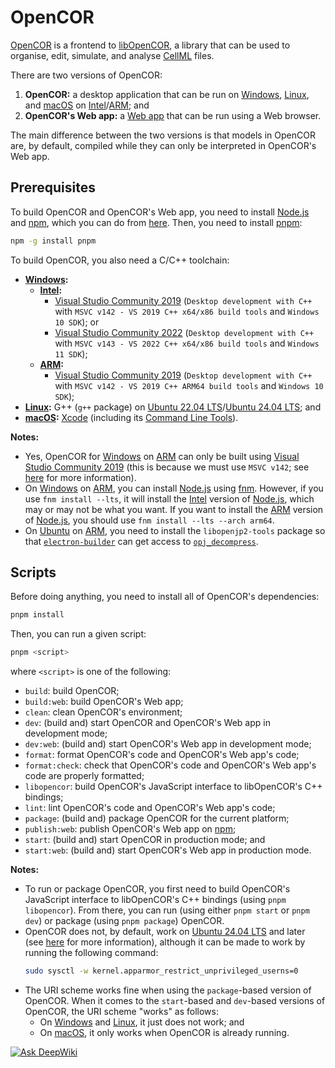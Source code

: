 # OpenCOR

[OpenCOR](https://opencor.ws/) is a frontend to [libOpenCOR](https://opencor.ws/libopencor/), a library that can be used to organise, edit, simulate, and analyse [CellML](https://cellml.org/) files.

There are two versions of OpenCOR:

1. **OpenCOR:** a desktop application that can be run on [Windows](https://en.wikipedia.org/wiki/Microsoft_Windows), [Linux](https://en.wikipedia.org/wiki/Linux), and [macOS](https://en.wikipedia.org/wiki/MacOS) on [Intel](https://en.wikipedia.org/wiki/List_of_Intel_processors)/[ARM](https://en.wikipedia.org/wiki/ARM_architecture_family); and
2. **OpenCOR's Web app:** a [Web app](https://en.wikipedia.org/wiki/Web_application) that can be run using a Web browser.

The main difference between the two versions is that models in OpenCOR are, by default, compiled while they can only be interpreted in OpenCOR's Web app.

## Prerequisites

To build OpenCOR and OpenCOR's Web app, you need to install [Node.js](https://nodejs.org/) and [npm](https://npmjs.com/), which you can do from [here](https://nodejs.org/en/download/package-manager). Then, you need to install [pnpm](https://pnpm.io/):

```bash
npm -g install pnpm
```

To build OpenCOR, you also need a C/C++ toolchain:

- **[Windows](https://en.wikipedia.org/wiki/Microsoft_Windows):**
  - **[Intel](https://en.wikipedia.org/wiki/List_of_Intel_processors):**
    - [Visual Studio Community 2019](https://apps.microsoft.com/detail/xp8cdjnzkfm06w) (`Desktop development with C++` with `MSVC v142 - VS 2019 C++ x64/x86 build tools` and `Windows 10 SDK`); or
    - [Visual Studio Community 2022](https://apps.microsoft.com/detail/xpdcfjdklzjlp8) (`Desktop development with C++` with `MSVC v143 - VS 2022 C++ x64/x86 build tools` and `Windows 11 SDK`);
  - **[ARM](https://en.wikipedia.org/wiki/ARM_architecture_family):**
    - [Visual Studio Community 2019](https://apps.microsoft.com/detail/xp8cdjnzkfm06w) (`Desktop development with C++` with `MSVC v142 - VS 2019 C++ ARM64 build tools` and `Windows 10 SDK`);
- **[Linux](https://en.wikipedia.org/wiki/Linux):** G++ (`g++` package) on [Ubuntu 22.04 LTS](https://en.wikipedia.org/wiki/Ubuntu_version_history#2204)/[Ubuntu 24.04 LTS](https://en.wikipedia.org/wiki/Ubuntu_version_history#2404); and
- **[macOS](https://en.wikipedia.org/wiki/MacOS):** [Xcode](https://developer.apple.com/xcode/) (including its [Command Line Tools](https://developer.apple.com/downloads/?q=Command%20Line%20Tools)).

**Notes:**

- Yes, OpenCOR for [Windows](https://en.wikipedia.org/wiki/Microsoft_Windows) on [ARM](https://en.wikipedia.org/wiki/ARM_architecture_family) can only be built using [Visual Studio Community 2019](https://apps.microsoft.com/detail/xp8cdjnzkfm06w) (this is because we must use `MSVC v142`; see [here](https://www.electronjs.org/docs/latest/tutorial/windows-arm#native-modules) for more information).
- On [Windows](https://en.wikipedia.org/wiki/Microsoft_Windows) on [ARM](https://en.wikipedia.org/wiki/ARM_architecture_family), you can install [Node.js](https://nodejs.org/) using [fnm](https://github.com/Schniz/fnm). However, if you use `fnm install --lts`, it will install the [Intel](https://en.wikipedia.org/wiki/List_of_Intel_processors) version of [Node.js](https://nodejs.org/), which may or may not be what you want. If you want to install the [ARM](https://en.wikipedia.org/wiki/ARM_architecture_family) version of [Node.js](https://nodejs.org/), you should use `fnm install --lts --arch arm64`.
- On [Ubuntu](https://en.wikipedia.org/wiki/Ubuntu) on [ARM](https://en.wikipedia.org/wiki/ARM_architecture_family), you need to install the `libopenjp2-tools` package so that [`electron-builder`](https://www.electron.build/) can get access to [`opj_decompress`](https://manpages.ubuntu.com/manpages/man1/opj_decompress.1.html).

## Scripts

Before doing anything, you need to install all of OpenCOR's dependencies:

```bash
pnpm install
```

Then, you can run a given script:

```bash
pnpm <script>
```

where `<script>` is one of the following:

- `build`: build OpenCOR;
- `build:web`: build OpenCOR's Web app;
- `clean`: clean OpenCOR's environment;
- `dev`: (build and) start OpenCOR and OpenCOR's Web app in development mode;
- `dev:web`: (build and) start OpenCOR's Web app in development mode;
- `format`: format OpenCOR's code and OpenCOR's Web app's code;
- `format:check`: check that OpenCOR's code and OpenCOR's Web app's code are properly formatted;
- `libopencor`: build OpenCOR's JavaScript interface to libOpenCOR's C++ bindings;
- `lint`: lint OpenCOR's code and OpenCOR's Web app's code;
- `package`: (build and) package OpenCOR for the current platform;
- `publish:web`: publish OpenCOR's Web app on [npm](https://npmjs.com/);
- `start`: (build and) start OpenCOR in production mode; and
- `start:web`: (build and) start OpenCOR's Web app in production mode.

**Notes:**

- To run or package OpenCOR, you first need to build OpenCOR's JavaScript interface to libOpenCOR's C++ bindings (using `pnpm libopencor`). From there, you can run (using either `pnpm start` or `pnpm dev`) or package (using `pnpm package`) OpenCOR.
- OpenCOR does not, by default, work on [Ubuntu 24.04 LTS](https://en.wikipedia.org/wiki/Ubuntu_version_history#2404) and later (see [here](https://github.com/opencor/webapp/issues/68) for more information), although it can be made to work by running the following command:
  ```bash
  sudo sysctl -w kernel.apparmor_restrict_unprivileged_userns=0
  ```
- The URI scheme works fine when using the `package`-based version of OpenCOR. When it comes to the `start`-based and `dev`-based versions of OpenCOR, the URI scheme "works" as follows:
  - On [Windows](https://en.wikipedia.org/wiki/Microsoft_Windows) and [Linux](https://en.wikipedia.org/wiki/Linux), it just does not work; and
  - On [macOS](https://en.wikipedia.org/wiki/MacOS), it only works when OpenCOR is already running.

[![Ask DeepWiki](https://deepwiki.com/badge.svg)](https://deepwiki.com/opencor/webapp)
